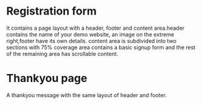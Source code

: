 # Registration form
It contains a page layout with a header, footer and content area.header contains the name of your demo website, an image on the extreme right,footer have its own details.
content area is subdivided into two sections with 75% coverage area contains a basic signup form and the rest of the remaining area has scrollable content.

# Thankyou page 
A thankyou message with the same layout of header and footer.
